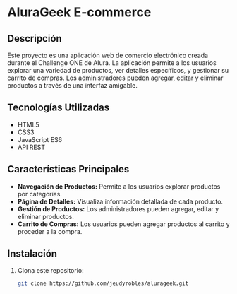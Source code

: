 # AluraGeek E-commerce

## Descripción
Este proyecto es una aplicación web de comercio electrónico creada durante el Challenge ONE de Alura. La aplicación permite a los usuarios explorar una variedad de productos, ver detalles específicos, y gestionar su carrito de compras. Los administradores pueden agregar, editar y eliminar productos a través de una interfaz amigable.

## Tecnologías Utilizadas
- HTML5
- CSS3
- JavaScript ES6
- API REST

## Características Principales
- **Navegación de Productos:** Permite a los usuarios explorar productos por categorías.
- **Página de Detalles:** Visualiza información detallada de cada producto.
- **Gestión de Productos:** Los administradores pueden agregar, editar y eliminar productos.
- **Carrito de Compras:** Los usuarios pueden agregar productos al carrito y proceder a la compra.

## Instalación
1. Clona este repositorio:
   ```bash
   git clone https://github.com/jeudyrobles/alurageek.git
